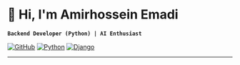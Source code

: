 # 👋 Hi, I'm Amirhossein Emadi 

**`Backend Developer (Python) | AI Enthusiast`**

[![GitHub](https://img.shields.io/badge/GitHub-100000?style=for-the-badge&logo=github&logoColor=white)](https://github.com/MrEmadi)
[![Python](https://img.shields.io/badge/Python-3776AB?style=for-the-badge&logo=python&logoColor=white)]()
[![Django](https://img.shields.io/badge/Django-092E20?style=for-the-badge&logo=django&logoColor=white)]()

---
